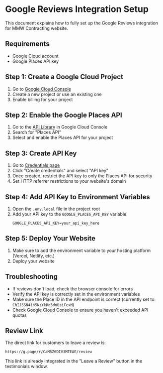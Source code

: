 # Google Reviews Integration Setup

This document explains how to fully set up the Google Reviews integration for MMW Contracting website.

## Requirements

- Google Cloud account
- Google Places API key

## Step 1: Create a Google Cloud Project

1. Go to [Google Cloud Console](https://console.cloud.google.com/)
2. Create a new project or use an existing one
3. Enable billing for your project

## Step 2: Enable the Google Places API

1. Go to the [API Library](https://console.cloud.google.com/apis/library) in Google Cloud Console
2. Search for "Places API"
3. Select and enable the Places API for your project

## Step 3: Create API Key

1. Go to [Credentials page](https://console.cloud.google.com/apis/credentials)
2. Click "Create credentials" and select "API key"
3. Once created, restrict the API key to only the Places API for security
4. Set HTTP referrer restrictions to your website's domain

## Step 4: Add API Key to Environment Variables

1. Open the `.env.local` file in the project root
2. Add your API key to the `GOOGLE_PLACES_API_KEY` variable:
   ```
   GOOGLE_PLACES_API_KEY=your_api_key_here
   ```

## Step 5: Deploy Your Website

1. Make sure to add the environment variable to your hosting platform (Vercel, Netlify, etc.)
2. Deploy your website

## Troubleshooting

- If reviews don't load, check the browser console for errors
- Verify the API key is correctly set in the environment variables
- Make sure the Place ID in the API endpoint is correct (currently set to: `ChIJ5SN41h5KzYkRo5dnBsiFcxM`)
- Check Google Cloud Console to ensure you haven't exceeded API quotas

## Review Link

The direct link for customers to leave a review is:
```
https://g.page/r/CaM5Z6DIV3MTEAE/review
```

This link is already integrated in the "Leave a Review" button in the testimonials window.